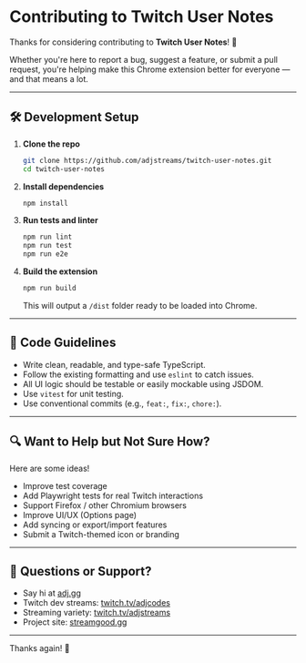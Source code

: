 # Contributing to Twitch User Notes

Thanks for considering contributing to **Twitch User Notes**! 🎉

Whether you're here to report a bug, suggest a feature, or submit a pull request, you're helping make this Chrome extension better for everyone — and that means a lot.

---

## 🛠 Development Setup

1. **Clone the repo**

   ```bash
   git clone https://github.com/adjstreams/twitch-user-notes.git
   cd twitch-user-notes
   ```

2. **Install dependencies**

   ```bash
   npm install
   ```

3. **Run tests and linter**

   ```bash
   npm run lint
   npm run test
   npm run e2e
   ```

4. **Build the extension**

   ```bash
   npm run build
   ```

   This will output a `/dist` folder ready to be loaded into Chrome.

---

## 👾 Code Guidelines

- Write clean, readable, and type-safe TypeScript.
- Follow the existing formatting and use `eslint` to catch issues.
- All UI logic should be testable or easily mockable using JSDOM.
- Use `vitest` for unit testing.
- Use conventional commits (e.g., `feat:`, `fix:`, `chore:`).

---

## 🔍 Want to Help but Not Sure How?

Here are some ideas!

- Improve test coverage
- Add Playwright tests for real Twitch interactions
- Support Firefox / other Chromium browsers
- Improve UI/UX (Options page)
- Add syncing or export/import features
- Submit a Twitch-themed icon or branding

---

## 🧠 Questions or Support?

- Say hi at [adj.gg](https://adj.gg)
- Twitch dev streams: [twitch.tv/adjcodes](https://twitch.tv/adjcodes)
- Streaming variety: [twitch.tv/adjstreams](https://twitch.tv/adjstreams)
- Project site: [streamgood.gg](https://streamgood.gg)

---

Thanks again! 🙌